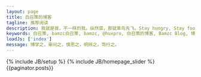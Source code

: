 ```yaml
---
layout: page
title: 白召策的博客
tagline: 推荐阅读
description: 我就是我，不一样的我。纵然菜，那就笨鸟先飞。Stay hungry, Stay foolish！
keywords: 白召策, bamzc白召策, bamzc, @huxpro, 白召策的博客, Bamzc Blog, 博客, 个人网站, 互联网, 前端, 设计, 产品
loadJs: ['index']
message: 博学之，审问之，慎思之，明辨之，笃行之。
---
```

{% include JB/setup %}
{% include JB/homepage_slider %}
{{paginator.posts}}
